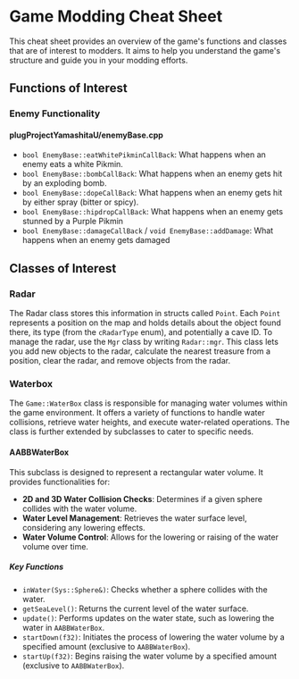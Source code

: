 # Game Modding Cheat Sheet

This cheat sheet provides an overview of the game's functions and classes that are of interest to modders. It aims to help you understand the game's structure and guide you in your modding efforts.

## Functions of Interest

### Enemy Functionality
#### plugProjectYamashitaU/enemyBase.cpp
- `bool EnemyBase::eatWhitePikminCallBack`: What happens when an enemy eats a white Pikmin.
- `bool EnemyBase::bombCallBack`: What happens when an enemy gets hit by an exploding bomb.
- `bool EnemyBase::dopeCallBack`: What happens when an enemy gets hit by either spray (bitter or spicy).
- `bool EnemyBase::hipdropCallBack`: What happens when an enemy gets stunned by a Purple Pikmin
- `bool EnemyBase::damageCallBack` / `void EnemyBase::addDamage`: What happens when an enemy gets damaged


## Classes of Interest

### Radar
The Radar class stores this information in structs called `Point`. Each `Point` represents a position on the map and holds details about the object found there, its type (from the `cRadarType` enum), and potentially a cave ID. To manage the radar, use the `Mgr` class by writing `Radar::mgr`. This class lets you add new objects to the radar, calculate the nearest treasure from a position, clear the radar, and remove objects from the radar.

### Waterbox
The `Game::WaterBox` class is responsible for managing water volumes within the game environment. It offers a variety of functions to handle water collisions, retrieve water heights, and execute water-related operations. The class is further extended by subclasses to cater to specific needs.

#### AABBWaterBox

This subclass is designed to represent a rectangular water volume. It provides functionalities for:

- **2D and 3D Water Collision Checks**: Determines if a given sphere collides with the water volume.
- **Water Level Management**: Retrieves the water surface level, considering any lowering effects.
- **Water Volume Control**: Allows for the lowering or raising of the water volume over time.

##### Key Functions

- `inWater(Sys::Sphere&)`: Checks whether a sphere collides with the water.
- `getSeaLevel()`: Returns the current level of the water surface.
- `update()`: Performs updates on the water state, such as lowering the water in `AABBWaterBox`.
- `startDown(f32)`: Initiates the process of lowering the water volume by a specified amount (exclusive to `AABBWaterBox`).
- `startUp(f32)`: Begins raising the water volume by a specified amount (exclusive to `AABBWaterBox`).